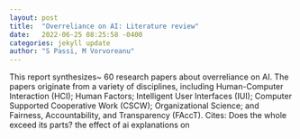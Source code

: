 ```yaml
---
layout: post
title:  "Overreliance on AI: Literature review"
date:   2022-06-25 08:25:58 -0400
categories: jekyll update
author: "S Passi, M Vorvoreanu"
---
```

This report synthesizes~ 60 research papers about overreliance on AI. The papers originate from a variety of disciplines, including Human-Computer Interaction (HCI); Human Factors; Intelligent User Interfaces (IUI); Computer Supported Cooperative Work (CSCW); Organizational Science; and Fairness, Accountability, and Transparency (FAccT). Cites: Does the whole exceed its parts? the effect of ai explanations on